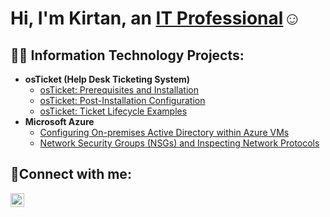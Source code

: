 <h1>Hi, I'm Kirtan, an <a href="https://www.linkedin.com/in/kirtan-subramaniam-a11170266/">IT Professional</a>☺</h1>

<h2>👨‍💻 Information Technology Projects:</h2>

- <b>osTicket (Help Desk Ticketing System)</b>
  - [osTicket: Prerequisites and Installation](https://github.com/KirtanSub/osticket-prereqs)
  - [osTicket: Post-Installation Configuration](https://github.com/KirtanSub/post-install-config)
  - [osTicket: Ticket Lifecycle Examples](https://github.com/KirtanSub/ticket-lifecycle)
- <b>Microsoft Azure</b>
  - [Configuring On-premises Active Directory within Azure VMs](https://github.com/KirtanSub/configure-ad)
  - [Network Security Groups (NSGs) and Inspecting Network Protocols](https://github.com/KirtanSub/azure-network-protocols)

<h2>🤳Connect with me:</h2>


[<img align="left" alt="Josh | LinkedIn" width="22px" src="https://cdn.jsdelivr.net/npm/simple-icons@v3/icons/linkedin.svg" />][linkedin]


[linkedin]: https://www.linkedin.com/in/kirtan-subramaniam-a11170266/

